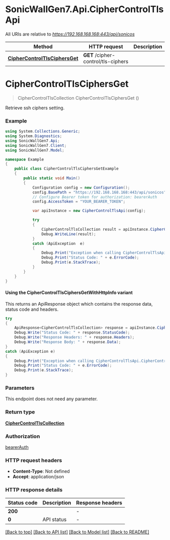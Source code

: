 # SonicWallGen7.Api.CipherControlTlsApi

All URIs are relative to *https://192.168.168.168:443/api/sonicos*

| Method | HTTP request | Description |
|--------|--------------|-------------|
| [**CipherControlTlsCiphersGet**](CipherControlTlsApi.md#ciphercontroltlsciphersget) | **GET** /cipher-control/tls-ciphers |  |

<a id="ciphercontroltlsciphersget"></a>
# **CipherControlTlsCiphersGet**
> CipherControlTlsCollection CipherControlTlsCiphersGet ()



Retrieve ssh ciphers setting.

### Example
```csharp
using System.Collections.Generic;
using System.Diagnostics;
using SonicWallGen7.Api;
using SonicWallGen7.Client;
using SonicWallGen7.Model;

namespace Example
{
    public class CipherControlTlsCiphersGetExample
    {
        public static void Main()
        {
            Configuration config = new Configuration();
            config.BasePath = "https://192.168.168.168:443/api/sonicos";
            // Configure Bearer token for authorization: bearerAuth
            config.AccessToken = "YOUR_BEARER_TOKEN";

            var apiInstance = new CipherControlTlsApi(config);

            try
            {
                CipherControlTlsCollection result = apiInstance.CipherControlTlsCiphersGet();
                Debug.WriteLine(result);
            }
            catch (ApiException  e)
            {
                Debug.Print("Exception when calling CipherControlTlsApi.CipherControlTlsCiphersGet: " + e.Message);
                Debug.Print("Status Code: " + e.ErrorCode);
                Debug.Print(e.StackTrace);
            }
        }
    }
}
```

#### Using the CipherControlTlsCiphersGetWithHttpInfo variant
This returns an ApiResponse object which contains the response data, status code and headers.

```csharp
try
{
    ApiResponse<CipherControlTlsCollection> response = apiInstance.CipherControlTlsCiphersGetWithHttpInfo();
    Debug.Write("Status Code: " + response.StatusCode);
    Debug.Write("Response Headers: " + response.Headers);
    Debug.Write("Response Body: " + response.Data);
}
catch (ApiException e)
{
    Debug.Print("Exception when calling CipherControlTlsApi.CipherControlTlsCiphersGetWithHttpInfo: " + e.Message);
    Debug.Print("Status Code: " + e.ErrorCode);
    Debug.Print(e.StackTrace);
}
```

### Parameters
This endpoint does not need any parameter.
### Return type

[**CipherControlTlsCollection**](CipherControlTlsCollection.md)

### Authorization

[bearerAuth](../README.md#bearerAuth)

### HTTP request headers

 - **Content-Type**: Not defined
 - **Accept**: application/json


### HTTP response details
| Status code | Description | Response headers |
|-------------|-------------|------------------|
| **200** |  |  -  |
| **0** | API status |  -  |

[[Back to top]](#) [[Back to API list]](../README.md#documentation-for-api-endpoints) [[Back to Model list]](../README.md#documentation-for-models) [[Back to README]](../README.md)

